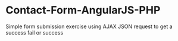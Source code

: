 # Contact-Form-AngularJS-PHP
Simple form submission exercise using AJAX JSON request to get a success fail or success
